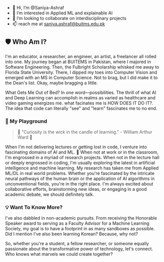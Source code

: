 - 👋 Hi, I’m @Saniya-Ashraf
- 👀 I’m interested in Applied ML and explainable AI
- 💞️ I’m looking to collaborate on interdisciplinary projects
- 📫 reach me at saniya.ashraf@buitms.edu.pk

## 🛡 Who Am I?
I'm an educator, a researcher, an engineer, an artist, a freelancer all rolled into one. My journey began at BUITEMS in Pakistan, where I majored in Software Engineering. Then, the Fulbright Scholarship whisked me away to Florida State University. There, I dipped my toes into Computer Vision and emerged with an MS in Computer Science. Not to brag, but I did make it to the Dean's list. Okay, maybe bragging a little.

What Gets Me Out of Bed?
In one word—possibilities. The thrill of what AI and Deep Learning can accomplish in realms as varied as healthcare and video gaming energizes me. what facinates me is HOW DOES IT DO IT?. The idea that code can literally "see" and "learn" fascinates me to no end.

### 🧪 My Playground 

> 🌟 "Curiosity is the wick in the candle of learning." - William Arthur Ward 🌟

When I'm not delivering lectures or getting lost in code, I venture into fascinating domains of AI and ML. 🤖
When not at work or in the classroom, I'm engrossed in a myriad of research projects. When not in the lecture hall or deeply engrossed in coding, I'm usually exploring the latest in artificial intelligence and machine learning. My research has taken me from Applied ML/DL in real world problems. Whether you're fascinated by the intricate neural pathways of the human brain or the application of AI algorithms in unconventional fields, you're in the right place. I'm always excited about collaborative efforts, brainstorming new ideas, or engaging in a good academic debate, we should definitely talk.

### 💡 Want To Know More?
I've also dabbled in non-academic pursuits. From receiving the Honorable Speaker award to serving as a Faculty Advisor for a Machine Learning Society, my goal is to have a footprint in as many sandboxes as possible. Did I mention I've also been learning Korean? Because, why not?

So, whether you're a student, a fellow researcher, or someone equally passionate about the transformative power of technology, let's connect. Who knows what marvels we could create together?
<!---
Saniya-Ashraf/Saniya-Ashraf is a ✨ special ✨ repository because its `README.md` (this file) appears on your GitHub profile.
You can click the Preview link to take a look at your changes.
--->
